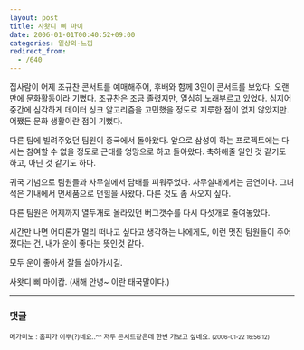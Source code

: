 ```yaml
---
layout: post
title: 사왓디 삐 마이
date: 2006-01-01T00:40:52+09:00
categories: 일상의-느낌
redirect_from:
  - /640
---
```


집사람이 어제 조규찬 콘서트를 예매해주어, 후배와 함께 3인이 콘서트를 보았다. 오랜만에 문화활동이라 기뻤다. 조규찬은 조금 졸렸지만, 열심히 노래부르고 있었다. 심지어 중간에 심각하게 데이터 싱크 알고리즘을 고민했을 정도로 지루한 점이 없지 않았지만. 어쨌든 문화 생활이란 점이 기뻤다.

다른 팀에 빌려주었던 팀원이 중국에서 돌아왔다. 앞으로 삼성이 하는 프로젝트에는 다시는 참여할 수 없을 정도로 근태를 엉망으로 하고 돌아왔다. 축하해줄 일인 것 같기도 하고, 아닌 것 같기도 하다.

귀국 기념으로 팀원들과 사무실에서 담배를 피워주었다. 사무실내에서는 금연이다. 그녀석은 기내에서 면세품으로 던힐을 사왔다. 다른 것도 좀 사오지 싶다.

다른 팀원은 어제까지 열두개로 올라있던 버그갯수를 다시 다섯개로 줄여놓았다.

시간만 나면 어디론가 멀리 떠나고 싶다고 생각하는 나에게도, 이런 멋진 팀원들이 주어졌다는 건, 내가 운이 좋다는 뜻인것 같다.

모두 운이 좋아서 잘들 살아가시길.

사왓디 삐 마이캅. (새해 안녕~ 이란 태국말이다.)

* * *

### 댓글



<!--- cmt:1054 --->
<!--- mail: --->
<!--- parent:0 --->

<small>메가미노 : 홈피가 이뿌(?)네요..^^ 저두 콘서트같은데 한번 가보고 싶네요. <small>(2006-01-22 16:56:12)</small></small>

